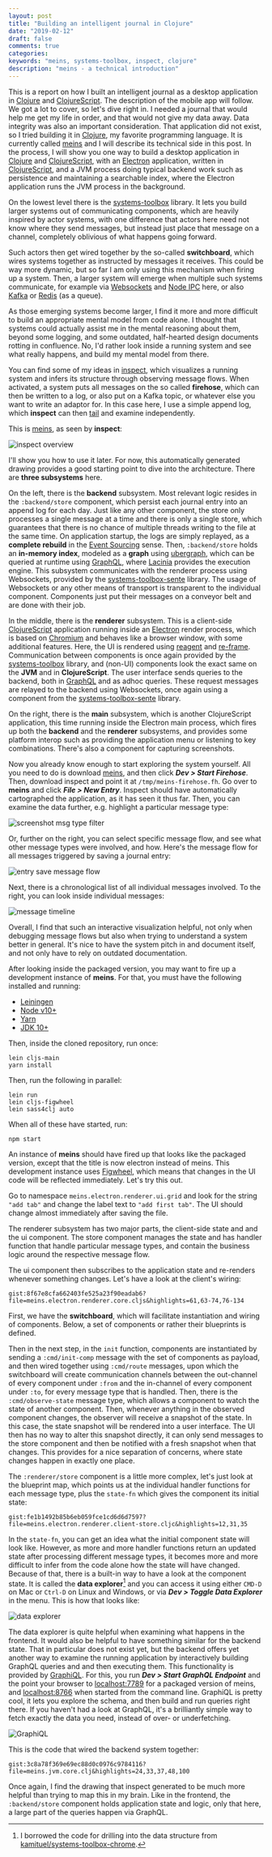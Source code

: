 ```yaml
---
layout: post
title: "Building an intelligent journal in Clojure"
date: "2019-02-12"
draft: false
comments: true
categories: 
keywords: "meins, systems-toolbox, inspect, clojure"
description: "meins - a technical introduction" 
---
```


This is a report on how I built an intelligent journal as a desktop application in [Clojure](https://clojure.org) and [ClojureScript](https://clojurescript.org/). The description of the mobile app will follow. We got a lot to cover, so let's dive right in. I needed a journal that would help me get my life in order, and that would not give my data away. Data integrity was also an important consideration. That application did not exist, so I tried building it in [Clojure](https://clojure.org), my favorite programming language. It is currently called [meins](https://github.com/matthiasn/meins) and I will describe its technical side in this post. In the process, I will show you one way to build a desktop application in [Clojure](https://clojure.org) and [ClojureScript](https://clojurescript.org/), with an [Electron](https://electronjs.org/) application, written in [ClojureScript](https://clojurescript.org/), and a JVM process doing typical backend work such as persistence and maintaining a searchable index, where the Electron application runs the JVM process in the background.

On the lowest level there is the [systems-toolbox](https://github.com/matthiasn/systems-toolbox) library. It lets you build larger systems out of communicating components, which are heavily inspired by actor systems, with one difference that actors here need not know where they send messages, but instead just place that message on a channel, completely oblivious of what happens going forward.

Such actors then get wired together by the so-called **switchboard**, which wires systems together as instructed by messages it receives. This could be way more dynamic, but so far I am only using this mechanism when firing up a system. Then, a larger system will emerge when multiple such systems communicate, for example via [Websockets](https://github.com/matthiasn/systems-toolbox-sente) and [Node IPC](https://github.com/matthiasn/systems-toolbox-electron) here, or also [Kafka](https://github.com/matthiasn/systems-toolbox-kafka) or [Redis](https://github.com/matthiasn/systems-toolbox-redis) (as a queue). 

As those emerging systems become larger, I find it more and more difficult to build an appropriate mental model from code alone. I thought that systems could actually assist me in the mental reasoning about them, beyond some logging, and some outdated, half-hearted design documents rotting in confluence. No, I'd rather look inside a running system and see what really happens, and build my mental model from there.

You can find some of my ideas in [inspect](https://github.com/matthiasn/inspect), which visualizes a running system and infers its structure through observing message flows. When activated, a system puts all messages on the so called **firehose**, which can then be written to a log, or also put on a Kafka topic, or whatever else you want to write an adaptor for. In this case here, I use a simple append log, which **inspect** can then [tail](https://en.wikipedia.org/wiki/Tail_(Unix)) and examine independently.

This is [meins](https://github.com/matthiasn/meins), as seen by **inspect**:

![inspect overview](../images/2019-02-intro/2019-02-05_01.16.20_system.png)

I'll show you how to use it later. For now, this automatically generated drawing provides a good starting point to dive into the architecture. There are **three subsystems** here. 

On the left, there is the **backend** subsystem. Most relevant logic resides in the `:backend/store` component, which persist each journal entry into an append log for each day. Just like any other component, the store only processes a single message at a time and there is only a single store, which guarantees that there is no chance of multiple threads writing to the file at the same time. On application startup, the logs are simply replayed, as a **complete rebuild** in the [Event Sourcing](https://martinfowler.com/eaaDev/EventSourcing.html) sense. Then, `:backend/store` holds an **in-memory index**, modeled as a **graph** using [ubergraph](https://github.com/Engelberg/ubergraph), which can be queried at runtime using [GraphQL](https://graphql.org/), where [Lacinia](https://github.com/walmartlabs/lacinia) provides the execution engine. This subsystem communicates with the renderer process using Websockets, provided by the [systems-toolbox-sente](https://github.com/matthiasn/systems-toolbox-sente) library. The usage of Websockets or any other means of transport is transparent to the individual component. Components just put their messages on a conveyor belt and are done with their job.

In the middle, there is the **renderer** subsystem. This is a client-side [ClojureScript](https://clojurescript.org/) application running inside an [Electron](https://electronjs.org/) render process, which is based on [Chromium](https://www.chromium.org/) and behaves like a browser window, with some additional features. Here, the UI is rendered using [reagent](https://github.com/reagent-project/reagent) and [re-frame](https://github.com/Day8/re-frame). Communication between components is once again provided by the [systems-toolbox](https://github.com/matthiasn/systems-toolbox) library, and (non-UI) components look the exact same on the **JVM** and in **ClojureScript**. The user interface sends queries to the backend, both in [GraphQL](https://graphql.org/) and as adhoc queries. These request messages are relayed to the backend using Websockets, once again using a component from the [systems-toolbox-sente](https://github.com/matthiasn/systems-toolbox-sente) library.

On the right, there is the **main** subsystem, which is another ClojureScript application, this time running inside the Electron main process, which fires up both the **backend** and the **renderer** subsystems, and provides some platform interop such as providing the application menu or listening to key combinations. There's also a component for capturing screenshots.

Now you already know enough to start exploring the system yourself. All you need to do is download [meins](https://github.com/matthiasn/meins/releases), and then click **_Dev > Start Firehose_**. Then, download inspect and point it at `/tmp/meins-firehose.fh`. Go over to **meins** and click **_File > New Entry_**. Inspect should have automatically cartographed the application, as it has seen it thus far. Then, you can examine the data further, e.g. highlight a particular message type:

![screenshot msg type filter](../images/2019-02-intro/2019-02-05_01.17_flow.png)

Or, further on the right, you can select specific message flow, and see what other message types were involved, and how. Here's the message flow for all messages triggered by saving a journal entry:

![entry save message flow](../images/2019-02-intro/2019-02-05_01.17.47_flow.png)

Next, there is a chronological list of all individual messages involved. To the right, you can look inside individual messages:

![message timeline](../images/2019-02-intro/2019-02-05_16.01.34_msg-timeline.png)

Overall, I find that such an interactive visualization helpful, not only when debugging message flows but also when trying to understand a system better in general. It's nice to have the system pitch in and document itself, and not only have to rely on outdated documentation.

After looking inside the packaged version, you may want to fire up a development instance of **meins**. For that, you must have the following installed and running:

* [Leiningen](https://leiningen.org/)
* [Node v10+](https://nodejs.org/)
* [Yarn](https://yarnpkg.com/)
* [JDK 10+](https://openjdk.java.net/)

Then, inside the cloned repository, run once:

    lein cljs-main
    yarn install

Then, run the following in parallel:

    lein run
    lein cljs-figwheel
    lein sass4clj auto

When all of these have started, run:

    npm start

An instance of **meins** should have fired up that looks like the packaged version, except that the title is now electron instead of meins. This development instance uses [Figwheel](https://github.com/bhauman/lein-figwheel), which means that changes in the UI code will be reflected immediately. Let's try this out. 

Go to namespace `meins.electron.renderer.ui.grid` and look for the string `"add tab"` and change the label text to `"add first tab"`. The UI should change almost immediately after saving the file.

The renderer subsystem has two major parts, the client-side state and and the ui component. The store component manages the state and has handler function that handle particular message types, and contain the business logic around the respective message flow.

The ui component then subscribes to the application state and re-renders whenever something changes. Let's have a look at the client's wiring:

`gist:8f67e8cfa662403fe525a23f90eadab6?file=meins.electron.renderer.core.cljs&highlights=61,63-74,76-134`


First, we have the **switchboard**, which will facilitate instantiation and wiring of components. Below, a set of components or rather their blueprints is defined.

 Then in the next step, in the `init` function, components are instantiated by sending a `:cmd/init-comp` message with the set of components as payload, and then wired together using `:cmd/route` messages, upon which the switchboard will create communication channels between the out-channel of every component under `:from` and the in-channel of every component under `:to`, for every message type that is handled. Then, there is the `:cmd/observe-state` message type, which allows a component to watch the state of another component. Then, whenever anything in the observed component changes, the observer will receive a snapshot of the state. In this case, the state snapshot will be rendered into a user interface. The UI then has no way to alter this snapshot directly, it can only send messages to the store component and then be notified with a fresh snapshot when that changes. This provides for a nice separation of concerns, where state changes happen in exactly one place. 

The `:renderer/store` component is a little more complex, let's just look at the blueprint map, which points us at the individual handler functions for each message type, plus the `state-fn` which gives the component its initial state:

`gist:fe1b1492b85b6eb059fce1cd6d6d7597?file=meins.electron.renderer.client-store.cljc&highlights=12,31,35`

In the `state-fn`, you can get an idea what the initial component state will look like. However, as more and more handler functions return an updated state after processing different message types, it becomes more and more difficult to infer from the code alone how the state will have changed. Because of that, there is a built-in way to have a look at the component state. It is called the **data explorer**[^1] and you can access it using either `CMD-D` on Mac or `Ctrl-D` on Linux and Windows, or via **_Dev > Toggle Data Explorer_** in the menu. This is how that looks like:

![data explorer](../images/2019-02-intro/2019-02-06_14.16.25_data_explorer.png)

The data explorer is quite helpful when examining what happens in the frontend. It would also be helpful to have something similar for the backend state. That in particular does not exist yet, but the backend offers yet another way to examine the running application by interactively building GraphQL queries and and then executing them. This functionality is provided by [GraphiQL](https://github.com/graphql/graphiql). For this, you run **_Dev > Start GraphQL Endpoint_** and the point your browser to [localhost:7789](http://localhost:7789) for a packaged version of meins, and [localhost:8766](http://localhost:8766) when started from the command line. GraphiQL is pretty cool, it lets you explore the schema, and then build and run queries right there. If you haven't had a look at GraphQL, it's a brilliantly simple way to fetch exactly the data you need, instead of over- or underfetching.

![GraphiQL](../images/2019-02-intro/2019-02-08_23.44.50_graphiql.png)

This is the code that wired the backend system together:

`gist:3c8a78f369e69ec88d0c0976c9784116?file=meins.jvm.core.clj&highlights=24,33,37,48,100`

Once again, I find the drawing that inspect generated to be much more helpful than trying to map this in my brain. Like in the frontend, the `:backend/store` component holds application state and logic, only that here, a large part of the queries happen via GraphQL.


[^1]: I borrowed the code for drilling into the data structure from [kamituel/systems-toolbox-chrome](https://github.com/kamituel/systems-toolbox-chrome). 